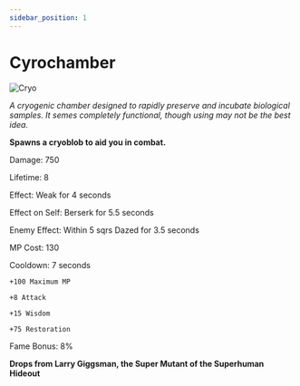 ```yaml
---
sidebar_position: 1
---
```


# Cyrochamber

![Cryo](https://vwiki.valorserver.com/api/item/picture/cryochamber)

<i>A cryogenic chamber designed to rapidly preserve and incubate biological samples. It semes completely functional, though using may not be the best idea.</i>

**Spawns a cryoblob to aid you in combat.**

Damage: 750

Lifetime: 8

Effect: Weak for 4 seconds

Effect on Self: Berserk for 5.5 seconds

Enemy Effect: Within 5 sqrs Dazed for 3.5 seconds

MP Cost: 130

Cooldown: 7 seconds

    +100 Maximum MP
    
    +8 Attack
    
    +15 Wisdom
    
    +75 Restoration

Fame Bonus: 8%

**Drops from Larry Giggsman, the Super Mutant of the Superhuman Hideout**
